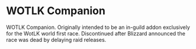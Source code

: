 # WOTLK Companion

WOTLK Companion. Originally intended to be an in-guild addon exclusively for the WotLK world first race. Discontinued after Blizzard announced the race was dead by delaying raid releases.
